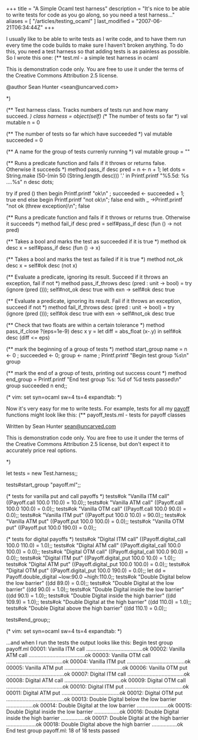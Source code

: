+++
title = "A Simple Ocaml test harness"
description = "It's nice to be able to write tests for code as you go along, so you need a test harness..."
aliases = [ "/articles/testing_ocaml" ]
last_modified = "2007-06-21T06:34:44Z"
+++


I usually like to be able to write tests as I write code, and to have
them run every time the code builds to make sure I haven't broken
anything. To do this, you need a test harness so that adding tests is
as painless as possible. So I wrote this one:
(** test.ml - a simple test harness in ocaml

This is demonstration code only.  You are free to use it under the
terms of the Creative Commons Attribution 2.5 license.

@author Sean Hunter <sean\@uncarved.com>

*)

(** Test harness class.  Tracks numbers of tests run and how many
succeed. *)
class harness =
object(self)
(** The number of tests so far *)
val mutable n = 0

(** The number of tests so far which have succeeded *)
val mutable succeeded = 0

(** A name for the group of tests currenly running *)
val mutable group = ""

(** Runs a predicate function and fails if it throws or
returns false.  Otherwise it succeeds *)
method pass_if desc pred =
n <- n + 1;
let dots = String.make (50-(min 50 (String.length desc))) '.' in
Printf.printf "%5.5d: %s ....%s" n desc dots;

try
if pred () then
begin
Printf.printf "ok\n" ;
succeeded <- succeeded + 1;
true
end
else
begin
Printf.printf "not ok\n";
false
end
with
_ ->Printf.printf "not ok (threw exception)\n"; false

(** Runs a predicate function and fails if it throws or
returns true.  Otherwise it succeeds *)
method fail_if desc pred = self#pass_if desc (fun () -> not pred)

(** Takes a bool and marks the test as succeeded if it is true *)
method ok desc x = self#pass_if desc (fun () -> x)

(** Takes a bool and marks the test as failed if it is true *)
method not_ok desc x = self#ok desc (not x)

(** Evaluate a predicate, ignoring its result. Succeed if it throws
an exception, fail if not *)
method pass_if_throws desc (pred : unit -> bool) =
try
(ignore (pred ()));
self#not_ok desc true
with
exn -> self#ok desc true

(** Evaluate a predicate, ignoring its result. Fail if it throws
an exception, succeed if not *)
method fail_if_throws desc (pred : unit -> bool) =
try
(ignore (pred ()));
self#ok desc true
with
exn -> self#not_ok desc true

(** Check that two floats are within a certain tolerance *)
method pass_if_close ?(eps=1e-9) desc x y =
let diff = abs_float (x-.y) in
self#ok desc (diff <= eps)

(** mark the beginning of a group of tests *)
method start_group name =
n <- 0 ;
succeeded <- 0;
group <- name ;
Printf.printf "Begin test group %s\n" group

(** mark the end of a group of tests, printing out success count *)
method end_group  =
Printf.printf "End test group %s: %d of %d tests passed\n"
group succeeded n
end;;

(* vim: set syn=ocaml sw=4 ts=4 expandtab: *)

Now it's very easy for me to write tests. For example, tests for all my
[payoff][5] functions might look like this:
(** payoff_tests.ml - tests for payoff classes

Written by Sean Hunter <sean@uncarved.com>

This is demonstration code only.  You are free to use it under the
terms of the Creative Commons Attribution 2.5 license, but don't
expect it to accurately price real options.

*)

let tests = new Test.harness;;

tests#start_group "payoff.ml";;

(* tests for vanilla put and call payoffs *)
tests#ok "Vanilla ITM call" ((Payoff.call 100.0 110.0) = 10.0);;
tests#ok "Vanilla ATM call" ((Payoff.call 100.0 100.0) = 0.0);;
tests#ok "Vanilla OTM call" ((Payoff.call 100.0 90.0) = 0.0);;
tests#ok "Vanilla ITM put" ((Payoff.put 100.0 10.0) = 90.0);;
tests#ok "Vanilla ATM put" ((Payoff.put 100.0 100.0) = 0.0);;
tests#ok "Vanilla OTM put" ((Payoff.put 100.0 190.0) = 0.0);;

(* tests for digital payoffs *)
tests#ok "Digital ITM call" ((Payoff.digital_call 100.0 110.0) = 1.0);;
tests#ok "Digital ATM call" ((Payoff.digital_call 100.0 100.0) = 0.0);;
tests#ok "Digital OTM call" ((Payoff.digital_call 100.0 90.0) = 0.0);;
tests#ok "Digital ITM put" ((Payoff.digital_put 100.0 10.0) = 1.0);;
tests#ok "Digital ATM put" ((Payoff.digital_put 100.0 100.0) = 0.0);;
tests#ok "Digital OTM put" ((Payoff.digital_put 100.0 190.0) = 0.0);;
let dd = Payoff.double_digital ~low:90.0 ~high:110.0;;
tests#ok "Double Digital below the low barrier" ((dd 89.0) = 0.0);;
tests#ok "Double Digital at the low barrier" ((dd 90.0) = 1.0);;
tests#ok "Double Digital inside the low barrier" ((dd 90.1) = 1.0);;
tests#ok "Double Digital inside the high barrier" ((dd 109.9) = 1.0);;
tests#ok "Double Digital at the high barrier" ((dd 110.0) = 1.0);;
tests#ok "Double Digital above the high barrier" ((dd 110.1) = 0.0);;

tests#end_group;;

(* vim: set syn=ocaml sw=4 ts=4 expandtab: *)

...and when I run the tests the output looks like this:
Begin test group payoff.ml
00001: Vanilla ITM call ......................................ok
00002: Vanilla ATM call ......................................ok
00003: Vanilla OTM call ......................................ok
00004: Vanilla ITM put .......................................ok
00005: Vanilla ATM put .......................................ok
00006: Vanilla OTM put .......................................ok
00007: Digital ITM call ......................................ok
00008: Digital ATM call ......................................ok
00009: Digital OTM call ......................................ok
00010: Digital ITM put .......................................ok
00011: Digital ATM put .......................................ok
00012: Digital OTM put .......................................ok
00013: Double Digital below the low barrier ..................ok
00014: Double Digital at the low barrier .....................ok
00015: Double Digital inside the low barrier .................ok
00016: Double Digital inside the high barrier ................ok
00017: Double Digital at the high barrier ....................ok
00018: Double Digital above the high barrier .................ok
End test group payoff.ml: 18 of 18 tests passed

[1]: http://www.uncarved.com/articles/testing_ocaml
[2]: http://www.uncarved.com/
[3]: http://www.uncarved.com/articles/contact
[4]: http://www.uncarved.com/login/
[5]: http://www.uncarved.com/blog/practical_ocaml.mrk
[6]: http://www.uncarved.com/tags/computers
[7]: mailto:sean@uncarved.com
[8]: http://creativecommons.org/licenses/by-sa/4.0/
